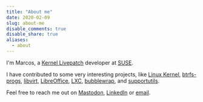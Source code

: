 ```yaml
---
title: "About me"
date: 2020-02-09
slug: about-me
disable_comments: true
disable_share: true
aliases:
  - about
---
```


I'm Marcos, a [Kernel
Livepatch](https://www.kernel.org/doc/html/latest/livepatch/livepatch.html)
developer at [SUSE](https://suse.com).

I have contributed to some very interesting projects, like
[Linux Kernel](https://git.kernel.org/pub/scm/linux/kernel/git/torvalds/linux.git/log/?qt=author&q=Marcos+Paulo+de+Souza),
[btrfs-progs](https://github.com/kdave/btrfs-progs/commits?author=marcosps),
[libvirt](https://gitlab.com/search?group_id=130330&project_id=192693&repository_ref=master&scope=commits&search=Marcos+Paulo+de+Souza),
[LibreOffice](https://cgit.freedesktop.org/libreoffice/core/log/?qt=author&q=Marcos+Paulo+de+Souza),
[LXC](https://github.com/lxc/lxc/commits?author=marcosps),
[bubblewrap](https://github.com/containers/bubblewrap/commits?author=marcosps),
and [supportutils](https://github.com/openSUSE/supportutils/commits?author=marcosps).

Feel free to reach me out on [Mastodon](https://floss.social/@mpdesouza),
[LinkedIn](https://www.linkedin.com/in/marcospsouza/) or
[email](mailto:marcos.souza.org@gmail.com).
